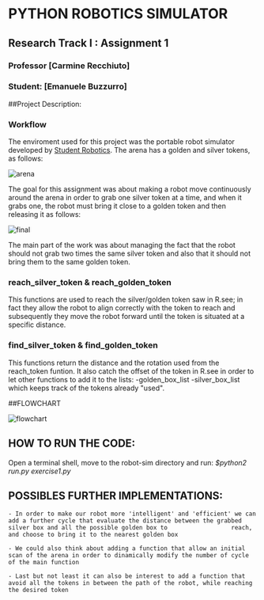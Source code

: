 # PYTHON ROBOTICS SIMULATOR
## Research Track I : Assignment 1
### Professor [Carmine Recchiuto]
### Student: [Emanuele Buzzurro]

##Project Description: 


### Workflow ###

The enviroment used for this project was the portable robot simulator developed by [Student Robotics](https://studentrobotics.org). The arena has a golden and silver tokens, as follows:

![arena](https://github.com/Emanuele1202/RT-I/blob/master/Assignment1/Initial_arena_structure.png) 

The goal for this assignment was about making a robot move continuously around the arena in order to grab one silver token at a time, and when it grabs one, the robot must bring it close to a golden token and then releasing it as follows:

![final](https://github.com/Emanuele1202/Research-Track-I/blob/master/Assignment1/Final_arena_structure.png)

The main part of the work was about managing the fact that the robot should not grab two times the same silver token and also that it should not bring them to the same golden token.
    
    
### reach_silver_token & reach_golden_token ###
 
This functions are used to reach the silver/golden token saw in R.see; in fact they allow the robot to align correctly with the token to reach and subsequently they move the robot forward until the token is situated at a specific distance. 


### find_silver_token & find_golden_token ###
 
This functions return the distance and the rotation used from the reach_token funtion. It also catch the offset of the token in R.see in order to let other functions to add it to the lists: 
	-golden_box_list
	-silver_box_list
 which keeps track of the tokens already "used".
 
##FLOWCHART

![flowchart](https://github.com/Emanuele1202/Research-Track-I/blob/master/Assignment1/flowcharts.png)
 
 
## HOW TO RUN THE CODE:

Open a terminal shell, move to the robot-sim directory and run:
*$python2 run.py exercise1.py* 


## POSSIBLES FURTHER IMPLEMENTATIONS:

	- In order to make our robot more 'intelligent' and 'efficient' we can add a further cycle that evaluate the distance between the grabbed silver box and all the possible golden box to 				 reach, and choose to bring it to the nearest golden box

	- We could also think about adding a function that allow an initial scan of the arena in order to dinamically modify the number of cycle of the main function 

	- Last but not least it can also be interest to add a function that avoid all the tokens in between the path of the robot, while reaching the desired token
